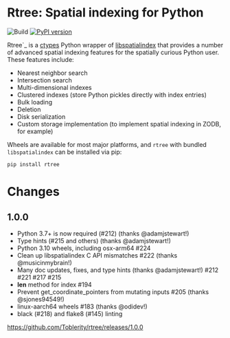 # Rtree: Spatial indexing for Python

![Build](https://github.com/Toblerity/rtree/workflows/Build/badge.svg)
[![PyPI version](https://badge.fury.io/py/Rtree.svg)](https://badge.fury.io/py/Rtree)


Rtree`_ is a [ctypes](http://docs.python.org/library/ctypes.html) Python wrapper of [libspatialindex](https://libspatialindex.org/) that provides a
number of advanced spatial indexing features for the spatially curious Python
user.  These features include:

* Nearest neighbor search
* Intersection search
* Multi-dimensional indexes
* Clustered indexes (store Python pickles directly with index entries)
* Bulk loading
* Deletion
* Disk serialization
* Custom storage implementation (to implement spatial indexing in ZODB, for example)


Wheels are available for most major platforms, and `rtree` with bundled `libspatialindex` can be installed via pip:

```
pip install rtree
```

# Changes

## 1.0.0


* Python 3.7+ is now required (#212) (thanks @adamjstewart!)
* Type hints (#215 and others) (thanks @adamjstewart!)
* Python 3.10 wheels, including osx-arm64 #224
* Clean up libspatialindex C API mismatches #222 (thanks @musicinmybrain!)
* Many doc updates, fixes, and type hints (thanks @adamjstewart!) #212 #221 #217 #215
* __len__ method for index #194
* Prevent get_coordinate_pointers from mutating inputs #205 (thanks @sjones94549!)
* linux-aarch64 wheels #183 (thanks @odidev!)
* black (#218) and flake8 (#145) linting

https://github.com/Toblerity/rtree/releases/1.0.0

